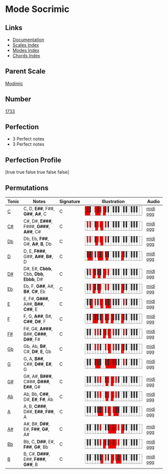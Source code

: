 # Mode Socrimic

## Links

- [Documentation](index.md)
- [Scales Index](Scales.md)
- [Modes Index](Modes.md)
- [Chords Index](Chords.md)

## Parent Scale

[Modimic](ScaleModimic.md)

## Number

[1733](https://ianring.com/musictheory/scales/1733)

## Perfection

- 3 Perfect notes
- 3 Perfect notes

## Perfection Profile

[true true false true false false]

## Permutations

| Tonic | Notes | Signature | Illustration | Audio |
|-------|-------|-----------|--------------|-------|
| [C](ModeCNaturalSocrimic.md) | C, D, **E##**, F##, **G##**, **A#**, C | C | ![CNaturalSocrimic](ModeCNaturalSocrimic.png) | [midi](ModeCNaturalSocrimic.mid) [ogg](ModeCNaturalSocrimic.ogg) |
| [C#](ModeCSharpSocrimic.md) | C#, D#, **E###**, F###, **G###**, **A##**, C# | C | ![CSharpSocrimic](ModeCSharpSocrimic.png) | [midi](ModeCSharpSocrimic.mid) [ogg](ModeCSharpSocrimic.ogg) |
| [Db](ModeDFlatSocrimic.md) | Db, Eb, **F##**, G#, **A#**, **B**, Db | C | ![DFlatSocrimic](ModeDFlatSocrimic.png) | [midi](ModeDFlatSocrimic.mid) [ogg](ModeDFlatSocrimic.ogg) |
| [D](ModeDNaturalSocrimic.md) | D, E, **F###**, G##, **A##**, **B#**, D | C | ![DNaturalSocrimic](ModeDNaturalSocrimic.png) | [midi](ModeDNaturalSocrimic.mid) [ogg](ModeDNaturalSocrimic.ogg) |
| [D#](ModeDSharpSocrimic.md) | D#, E#, **Cbbb**, Cbb, **Dbb**, **Ebbb**, D# | C | ![DSharpSocrimic](ModeDSharpSocrimic.png) | [midi](ModeDSharpSocrimic.mid) [ogg](ModeDSharpSocrimic.ogg) |
| [Eb](ModeEFlatSocrimic.md) | Eb, F, **G##**, A#, **B#**, **C#**, Eb | C | ![EFlatSocrimic](ModeEFlatSocrimic.png) | [midi](ModeEFlatSocrimic.mid) [ogg](ModeEFlatSocrimic.ogg) |
| [E](ModeENaturalSocrimic.md) | E, F#, **G###**, A##, **B##**, **C##**, E | C | ![ENaturalSocrimic](ModeENaturalSocrimic.png) | [midi](ModeENaturalSocrimic.mid) [ogg](ModeENaturalSocrimic.ogg) |
| [F](ModeFNaturalSocrimic.md) | F, G, **A##**, B#, **C##**, **D#**, F | C | ![FNaturalSocrimic](ModeFNaturalSocrimic.png) | [midi](ModeFNaturalSocrimic.mid) [ogg](ModeFNaturalSocrimic.ogg) |
| [F#](ModeFSharpSocrimic.md) | F#, G#, **A###**, B##, **C###**, **D##**, F# | C | ![FSharpSocrimic](ModeFSharpSocrimic.png) | [midi](ModeFSharpSocrimic.mid) [ogg](ModeFSharpSocrimic.ogg) |
| [Gb](ModeGFlatSocrimic.md) | Gb, Ab, **B#**, C#, **D#**, **E**, Gb | C | ![GFlatSocrimic](ModeGFlatSocrimic.png) | [midi](ModeGFlatSocrimic.mid) [ogg](ModeGFlatSocrimic.ogg) |
| [G](ModeGNaturalSocrimic.md) | G, A, **B##**, C##, **D##**, **E#**, G | C | ![GNaturalSocrimic](ModeGNaturalSocrimic.png) | [midi](ModeGNaturalSocrimic.mid) [ogg](ModeGNaturalSocrimic.ogg) |
| [G#](ModeGSharpSocrimic.md) | G#, A#, **B###**, C###, **D###**, **E##**, G# | C | ![GSharpSocrimic](ModeGSharpSocrimic.png) | [midi](ModeGSharpSocrimic.mid) [ogg](ModeGSharpSocrimic.ogg) |
| [Ab](ModeAFlatSocrimic.md) | Ab, Bb, **C##**, D#, **E#**, **F#**, Ab | C | ![AFlatSocrimic](ModeAFlatSocrimic.png) | [midi](ModeAFlatSocrimic.mid) [ogg](ModeAFlatSocrimic.ogg) |
| [A](ModeANaturalSocrimic.md) | A, B, **C###**, D##, **E##**, **F##**, A | C | ![ANaturalSocrimic](ModeANaturalSocrimic.png) | [midi](ModeANaturalSocrimic.mid) [ogg](ModeANaturalSocrimic.ogg) |
| [A#](ModeASharpSocrimic.md) | A#, B#, **D##**, E#, **F##**, **G#**, A# | C | ![ASharpSocrimic](ModeASharpSocrimic.png) | [midi](ModeASharpSocrimic.mid) [ogg](ModeASharpSocrimic.ogg) |
| [Bb](ModeBFlatSocrimic.md) | Bb, C, **D##**, E#, **F##**, **G#**, Bb | C | ![BFlatSocrimic](ModeBFlatSocrimic.png) | [midi](ModeBFlatSocrimic.mid) [ogg](ModeBFlatSocrimic.ogg) |
| [B](ModeBNaturalSocrimic.md) | B, C#, **D###**, E##, **F###**, **G##**, B | C | ![BNaturalSocrimic](ModeBNaturalSocrimic.png) | [midi](ModeBNaturalSocrimic.mid) [ogg](ModeBNaturalSocrimic.ogg) |
